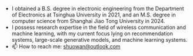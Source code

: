 - I obtained a B.S. degree in electronic engineering from the Department of Electronics at Tsinghua University in 2021, and an M.S. degree in computer science from Shanghai Jiao Tong University in 2024.
- I possess research expertise in the field of wireless communication and machine learning, with my current focus lying on recommendation systems, large-scale generative models, and machine learning systems.
- 📫 How to reach me: shuowan@outlook.com
